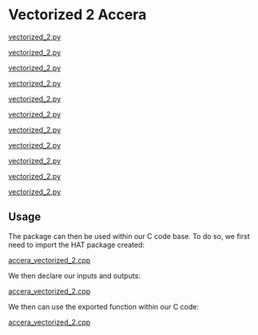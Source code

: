 # Vectorized 2 Accera

[vectorized_2.py](vectorized_2.py ':include :type=code python :fragment=import-package')

[vectorized_2.py](vectorized_2.py ':include :type=code python :fragment=declare-input-length')

[vectorized_2.py](vectorized_2.py ':include :type=code python :fragment=declare-target')

[vectorized_2.py](vectorized_2.py ':include :type=code python :fragment=declare-package')

[vectorized_2.py](vectorized_2.py ':include :type=code python :fragment=declare-arrays')

[vectorized_2.py](vectorized_2.py ':include :type=code python :fragment=max')

[vectorized_2.py](vectorized_2.py ':include :type=code python :fragment=exp')

[vectorized_2.py](vectorized_2.py ':include :type=code python :fragment=exp')

[vectorized_2.py](vectorized_2.py ':include :type=code python :fragment=div')

[vectorized_2.py](vectorized_2.py ':include :type=code python :fragment=add-to-package')

[vectorized_2.py](vectorized_2.py ':include :type=code python :fragment=export-package')

## Usage

The package can then be used within our C code base.
To do so, we first need to import the HAT package created:

[accera_vectorized_2.cpp](accera_vectorized_2.cpp ':include :type=code cpp :fragment=import-hat')

We then declare our inputs and outputs:

[accera_vectorized_2.cpp](accera_vectorized_2.cpp ':include :type=code cpp :fragment=declare-io')

We then can use the exported function within our C code:

[accera_vectorized_2.cpp](accera_vectorized_2.cpp ':include :type=code cpp :fragment=use-function')